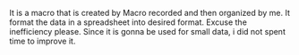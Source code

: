 It is a macro that is created by Macro recorded and then organized by me.
It format the data in a spreadsheet into desired format.
Excuse the inefficiency please. Since it is gonna be used for small data, i did not spent time to improve it.
